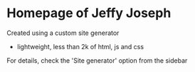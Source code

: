 # Homepage of Jeffy Joseph

Created using a custom site generator
- lightweight, less than 2k of html, js and css

For details, check the 'Site generator' option from the sidebar